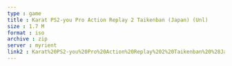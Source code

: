 ```yaml
---
type : game
title : Karat PS2-you Pro Action Replay 2 Taikenban (Japan) (Unl)
size : 1.7 M
format : iso
archive : zip
server : myrient
link2 : Karat%20PS2-you%20Pro%20Action%20Replay%202%20Taikenban%20%28Japan%29%20%28Unl%29
---
```

